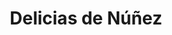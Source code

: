 ---
title: "Delicias de Núñez"
url: /ciudad-autonoma-de-buenos-aires/delicias-de-nunez/
shop: panadería
---